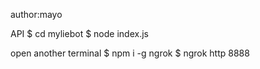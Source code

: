 author:mayo

API
$ cd myliebot
$ node index.js

open another terminal
$ npm i -g ngrok
$ ngrok http 8888

